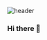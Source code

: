 ![header](https://capsule-render.vercel.app/api?type=waving&color=0:acf1f2,100:f3eedc&height=300&section=header&text=hello%20•ᴥ•%20&fontSize=80&fontAlignY=10&desc=It's%20nayoon's%20Github&descSize=25)

### Hi there 👋

<!--
**6yoon/6yoon** is a ✨ _special_ ✨ repository because its `README.md` (this file) appears on your GitHub profile.

Here are some ideas to get you started:

- 🔭 I’m currently working on ... 동양미래대학교
- 🌱 I’m currently learning ... 개발
- 👯 I’m looking to collaborate on ... 
- 🤔 I’m looking for help with ...
- 💬 Ask me about ...
- 📫 How to reach me: ...
- 😄 Pronouns: ...
- ⚡ Fun fact: ...
-->
